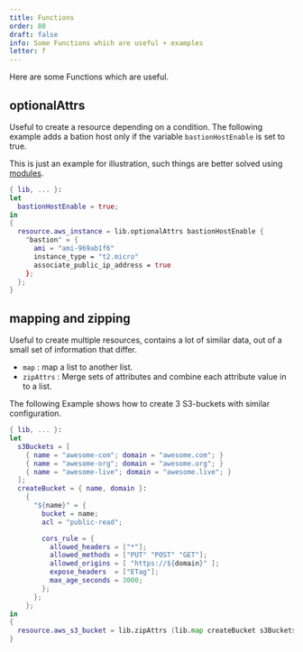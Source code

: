 ```yaml
---
title: Functions
order: 80
draft: false
info: Some Functions which are useful + examples
letter: f
---
```


Here are some Functions which are useful.

## optionalAttrs

Useful to create a resource depending on a condition.
The following example adds a bation host only if
the variable `bastionHostEnable` is set to true.

This is just an example for illustration, such things
are better solved using
[modules](/modules/).

```nix
{ lib, ... }:
let
  bastionHostEnable = true;
in
{
  resource.aws_instance = lib.optionalAttrs bastionHostEnable {
    "bastion" = {
      ami = "ami-969ab1f6"
      instance_type = "t2.micro"
      associate_public_ip_address = true
    };
  };
}
```

## mapping and zipping

Useful to create multiple resources, contains a lot of similar data,
out of a small set of information that differ.

* `map`
: map a list to another list.
* `zipAttrs`
: Merge sets of attributes and combine each attribute value in to a list.


The following Example shows how to create 3 S3-buckets with similar  configuration.

```nix
{ lib, ... }:
let
  s3Buckets = [
    { name = "awesome-com"; domain = "awesome.com"; }
    { name = "awesome-org"; domain = "awesome.org"; }
    { name = "awesome-live"; domain = "awesome.live"; }
  ];
  createBucket = { name, domain }:
    {
      "${name}" = {
        bucket = name;
        acl = "public-read";

        cors_rule = {
          allowed_headers = ["*"];
          allowed_methods = ["PUT" "POST" "GET"];
          allowed_origins = [ "https://${domain}" ];
          expose_headers  = ["ETag"];
          max_age_seconds = 3000;
        };
      };
    };
in
{
  resource.aws_s3_bucket = lib.zipAttrs (lib.map createBucket s3Buckets);
}
```
